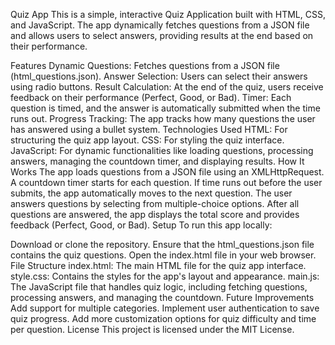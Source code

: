 Quiz App
This is a simple, interactive Quiz Application built with HTML, CSS, and JavaScript. The app dynamically fetches questions from a JSON file and allows users to select answers, providing results at the end based on their performance.

Features
Dynamic Questions: Fetches questions from a JSON file (html_questions.json).
Answer Selection: Users can select their answers using radio buttons.
Result Calculation: At the end of the quiz, users receive feedback on their performance (Perfect, Good, or Bad).
Timer: Each question is timed, and the answer is automatically submitted when the time runs out.
Progress Tracking: The app tracks how many questions the user has answered using a bullet system.
Technologies Used
HTML: For structuring the quiz app layout.
CSS: For styling the quiz interface.
JavaScript: For dynamic functionalities like loading questions, processing answers, managing the countdown timer, and displaying results.
How It Works
The app loads questions from a JSON file using an XMLHttpRequest.
A countdown timer starts for each question. If time runs out before the user submits, the app automatically moves to the next question.
The user answers questions by selecting from multiple-choice options.
After all questions are answered, the app displays the total score and provides feedback (Perfect, Good, or Bad).
Setup
To run this app locally:

Download or clone the repository.
Ensure that the html_questions.json file contains the quiz questions.
Open the index.html file in your web browser.
File Structure
index.html: The main HTML file for the quiz app interface.
style.css: Contains the styles for the app's layout and appearance.
main.js: The JavaScript file that handles quiz logic, including fetching questions, processing answers, and managing the countdown.
Future Improvements
Add support for multiple categories.
Implement user authentication to save quiz progress.
Add more customization options for quiz difficulty and time per question.
License
This project is licensed under the MIT License.
